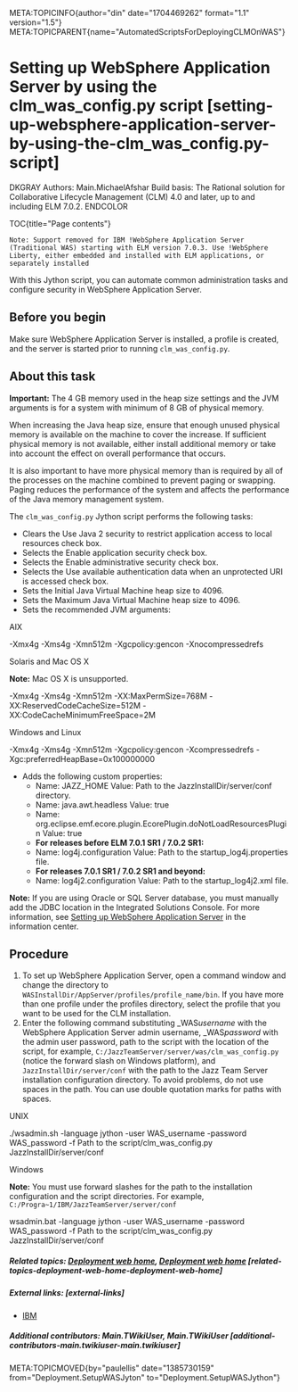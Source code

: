 META:TOPICINFO{author="din" date="1704469262" format="1.1"
version="1.5"}
META:TOPICPARENT{name="AutomatedScriptsForDeployingCLMOnWAS"}

# Setting up WebSphere Application Server by using the clm_was_config.py script [setting-up-websphere-application-server-by-using-the-clm_was_config.py-script]

DKGRAY Authors: Main.MichaelAfshar Build basis: The Rational solution
for Collaborative Lifecycle Management (CLM) 4.0 and later, up to and
including ELM 7.0.2. ENDCOLOR

TOC{title="Page contents"}

`Note: Support removed for IBM !WebSphere Application Server (Traditional WAS) starting with ELM version 7.0.3. Use !WebSphere Liberty, either embedded and installed with ELM applications, or separately installed`

With this Jython script, you can automate common administration tasks
and configure security in WebSphere Application Server.

## Before you begin

Make sure WebSphere Application Server is installed, a profile is
created, and the server is started prior to running `clm_was_config.py`.

## About this task

**Important:** The 4 GB memory used in the heap size settings and the
JVM arguments is for a system with minimum of 8 GB of physical memory.

When increasing the Java heap size, ensure that enough unused physical
memory is available on the machine to cover the increase. If sufficient
physical memory is not available, either install additional memory or
take into account the effect on overall performance that occurs.

It is also important to have more physical memory than is required by
all of the processes on the machine combined to prevent paging or
swapping. Paging reduces the performance of the system and affects the
performance of the Java memory management system.

The `clm_was_config.py` Jython script performs the following tasks:

-   Clears the Use Java 2 security to restrict application access to
    local resources check box.
-   Selects the Enable application security check box.
-   Selects the Enable administrative security check box.
-   Selects the Use available authentication data when an unprotected
    URI is accessed check box.
-   Sets the Initial Java Virtual Machine heap size to 4096.
-   Sets the Maximum Java Virtual Machine heap size to 4096.
-   Sets the recommended JVM arguments:

AIX

-Xmx4g -Xms4g -Xmn512m -Xgcpolicy:gencon -Xnocompressedrefs

Solaris and Mac OS X

**Note:** Mac OS X is unsupported.

-Xmx4g -Xms4g -Xmn512m -XX:MaxPermSize=768M
-XX:ReservedCodeCacheSize=512M -XX:CodeCacheMinimumFreeSpace=2M

Windows and Linux

-Xmx4g -Xms4g -Xmn512m -Xgcpolicy:gencon -Xcompressedrefs
-Xgc:preferredHeapBase=0x100000000

-   Adds the following custom properties:
    -   Name: JAZZ_HOME Value: Path to the JazzInstallDir/server/conf
        directory.
    -   Name: java.awt.headless Value: true
    -   Name:
        org.eclipse.emf.ecore.plugin.EcorePlugin.doNotLoadResourcesPlugin
        Value: true
    -   **For releases before ELM 7.0.1 SR1 / 7.0.2 SR1:**
    -   Name: log4j.configuration Value: Path to the
        startup_log4j.properties file.
    -   **For releases 7.0.1 SR1 / 7.0.2 SR1 and beyond:**
    -   Name: log4j2.configuration Value: Path to the startup_log4j2.xml
        file.

**Note:** If you are using Oracle or SQL Server database, you must
manually add the JDBC location in the Integrated Solutions Console. For
more information, see [Setting up WebSphere Application
Server](http://pic.dhe.ibm.com/infocenter/clmhelp/v4r0m4/topic/com.ibm.jazz.install.doc/topics/t_s_server_installation_setup_WAS.html)
in the information center.

## Procedure

1.  To set up WebSphere Application Server, open a command window and
    change the directory to
    `WASInstallDir/AppServer/profiles/profile_name/bin`. If you have
    more than one profile under the profiles directory, select the
    profile that you want to be used for the CLM installation.
2.  Enter the following command substituting \_WAS*username* with the
    WebSphere Application Server admin username, \_WAS*password* with
    the admin user password, path to the script with the location of the
    script, for example,
    `C:/JazzTeamServer/server/was/clm_was_config.py` (notice the forward
    slash on Windows platform), and `JazzInstallDir/server/conf` with
    the path to the Jazz Team Server installation configuration
    directory. To avoid problems, do not use spaces in the path. You can
    use double quotation marks for paths with spaces.

UNIX

./wsadmin.sh -language jython -user WAS_username -password WAS_password
-f Path to the script/clm_was_config.py JazzInstallDir/server/conf

Windows

**Note:** You must use forward slashes for the path to the installation
configuration and the script directories. For example,
`C:/Progra~1/IBM/JazzTeamServer/server/conf`

wsadmin.bat -language jython -user WAS_username -password WAS_password
-f Path to the script/clm_was_config.py JazzInstallDir/server/conf

##### Related topics: [Deployment web home](DeploymentWebHome), [Deployment web home](DeploymentWebHome) [related-topics-deployment-web-home-deployment-web-home]

##### External links: [external-links]

-   [IBM](https://www.ibm.com)

##### Additional contributors: Main.TWikiUser, Main.TWikiUser [additional-contributors-main.twikiuser-main.twikiuser]

META:TOPICMOVED{by="paulellis" date="1385730159"
from="Deployment.SetupWASJyton" to="Deployment.SetupWASJython"}
